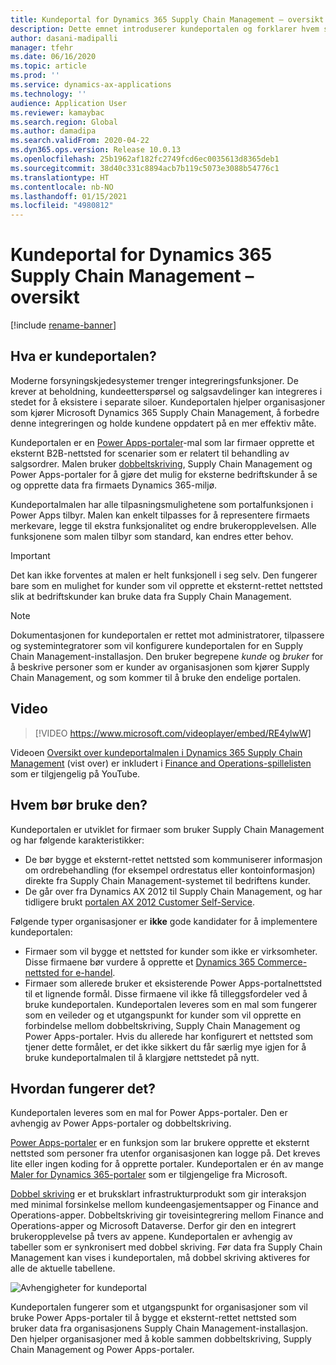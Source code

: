 ```yaml
---
title: Kundeportal for Dynamics 365 Supply Chain Management – oversikt
description: Dette emnet introduserer kundeportalen og forklarer hvem som bør bruke den, samt hvordan den fungerer.
author: dasani-madipalli
manager: tfehr
ms.date: 06/16/2020
ms.topic: article
ms.prod: ''
ms.service: dynamics-ax-applications
ms.technology: ''
audience: Application User
ms.reviewer: kamaybac
ms.search.region: Global
ms.author: damadipa
ms.search.validFrom: 2020-04-22
ms.dyn365.ops.version: Release 10.0.13
ms.openlocfilehash: 25b1962af182fc2749fcd6ec0035613d8365deb1
ms.sourcegitcommit: 38d40c331c8894acb7b119c5073e3088b54776c1
ms.translationtype: HT
ms.contentlocale: nb-NO
ms.lasthandoff: 01/15/2021
ms.locfileid: "4980812"
---
```

# <a name="customer-portal-for-dynamics-365-supply-chain-management-overview"></a>Kundeportal for Dynamics 365 Supply Chain Management – oversikt

[!include [rename-banner](~/includes/cc-data-platform-banner.md)]

## <a name="what-is-the-customer-portal"></a>Hva er kundeportalen?

Moderne forsyningskjedesystemer trenger integreringsfunksjoner. De krever at beholdning, kundeetterspørsel og salgsavdelinger kan integreres i stedet for å eksistere i separate siloer. Kundeportalen hjelper organisasjoner som kjører Microsoft Dynamics 365 Supply Chain Management, å forbedre denne integreringen og holde kundene oppdatert på en mer effektiv måte.

Kundeportalen er en [Power Apps-portaler](https://docs.microsoft.com/powerapps/maker/portals/overview)-mal som lar firmaer opprette et eksternt B2B-nettsted for scenarier som er relatert til behandling av salgsordrer. Malen bruker [dobbeltskriving](https://docs.microsoft.com/dynamics365/fin-ops-core/dev-itpro/data-entities/dual-write/dual-write-home-page), Supply Chain Management og Power Apps-portaler for å gjøre det mulig for eksterne bedriftskunder å se og opprette data fra firmaets Dynamics 365-miljø.

Kundeportalmalen har alle tilpasningsmulighetene som portalfunksjonen i Power Apps tilbyr. Malen kan enkelt tilpasses for å representere firmaets merkevare, legge til ekstra funksjonalitet og endre brukeropplevelsen. Alle funksjonene som malen tilbyr som standard, kan endres etter behov.

> [!IMPORTANT]
> Det kan ikke forventes at malen er helt funksjonell i seg selv. Den fungerer bare som en mulighet for kunder som vil opprette et eksternt-rettet nettsted slik at bedriftskunder kan bruke data fra Supply Chain Management.

> [!NOTE]
> Dokumentasjonen for kundeportalen er rettet mot administratorer, tilpassere og systemintegratorer som vil konfigurere kundeportalen for en Supply Chain Management-installasjon. Den bruker begrepene _kunde_ og _bruker_ for å beskrive personer som er kunder av organisasjonen som kjører Supply Chain Management, og som kommer til å bruke den endelige portalen.

## <a name="video"></a>Video

> [!VIDEO https://www.microsoft.com/videoplayer/embed/RE4ylwW]

Videoen [Oversikt over kundeportalmalen i Dynamics 365 Supply Chain Management](https://youtu.be/nPrqoLuHfV8) (vist over) er inkludert i [Finance and Operations-spillelisten](https://www.youtube.com/playlist?list=PLcakwueIHoT_SYfIaPGoOhloFoCXiUSyW) som er tilgjengelig på YouTube.

## <a name="who-should-use-it"></a>Hvem bør bruke den?

Kundeportalen er utviklet for firmaer som bruker Supply Chain Management og har følgende karakteristikker:

- De bør bygge et eksternt-rettet nettsted som kommuniserer informasjon om ordrebehandling (for eksempel ordrestatus eller kontoinformasjon) direkte fra Supply Chain Management-systemet til bedriftens kunder.
- De går over fra Dynamics AX 2012 til Supply Chain Management, og har tidligere brukt [portalen AX 2012 Customer Self-Service](https://docs.microsoft.com/dynamicsax-2012/appuser-itpro/about-the-customer-self-service-portal).

Følgende typer organisasjoner er **ikke** gode kandidater for å implementere kundeportalen:

- Firmaer som vil bygge et nettsted for kunder som ikke er virksomheter. Disse firmaene bør vurdere å opprette et [Dynamics 365 Commerce-nettsted for e-handel](https://docs.microsoft.com/dynamics365/commerce/create-ecommerce-site).
- Firmaer som allerede bruker et eksisterende Power Apps-portalnettsted til et lignende formål. Disse firmaene vil ikke få tilleggsfordeler ved å bruke kundeportalen. Kundeportalen leveres som en mal som fungerer som en veileder og et utgangspunkt for kunder som vil opprette en forbindelse mellom dobbeltskriving, Supply Chain Management og Power Apps-portaler. Hvis du allerede har konfigurert et nettsted som tjener dette formålet, er det ikke sikkert du får særlig mye igjen for å bruke kundeportalmalen til å klargjøre nettstedet på nytt.

## <a name="how-does-it-work"></a>Hvordan fungerer det?

Kundeportalen leveres som en mal for Power Apps-portaler. Den er avhengig av Power Apps-portaler og dobbeltskriving.

[Power Apps-portaler](https://docs.microsoft.com/powerapps/maker/portals/overview) er en funksjon som lar brukere opprette et eksternt nettsted som personer fra utenfor organisasjonen kan logge på. Det kreves lite eller ingen koding for å opprette portaler. Kundeportalen er én av mange [Maler for Dynamics 365-portaler](https://docs.microsoft.com/powerapps/maker/portals/portal-templates#environment-with-model-driven-apps-in-dynamics-365) som er tilgjengelige fra Microsoft.

[Dobbel skriving](https://docs.microsoft.com/powerapps/maker/portals/overview) er et bruksklart infrastrukturprodukt som gir interaksjon med minimal forsinkelse mellom kundeengasjementsapper og Finance and Operations-apper. Dobbeltskriving gir toveisintegrering mellom Finance and Operations-apper og Microsoft Dataverse. Derfor gir den en integrert brukeropplevelse på tvers av appene. Kundeportalen er avhengig av tabeller som er synkronisert med dobbel skriving. Før data fra Supply Chain Management kan vises i kundeportalen, må dobbel skriving aktiveres for alle de aktuelle tabellene.

![Avhengigheter for kundeportal](media/customer-portal-elements.png "Avhengigheter for kundeportal")

Kundeportalen fungerer som et utgangspunkt for organisasjoner som vil bruke Power Apps-portaler til å bygge et eksternt-rettet nettsted som bruker data fra organisasjonens Supply Chain Management-installasjon. Den hjelper organisasjoner med å koble sammen dobbeltskriving, Supply Chain Management og Power Apps-portaler.
